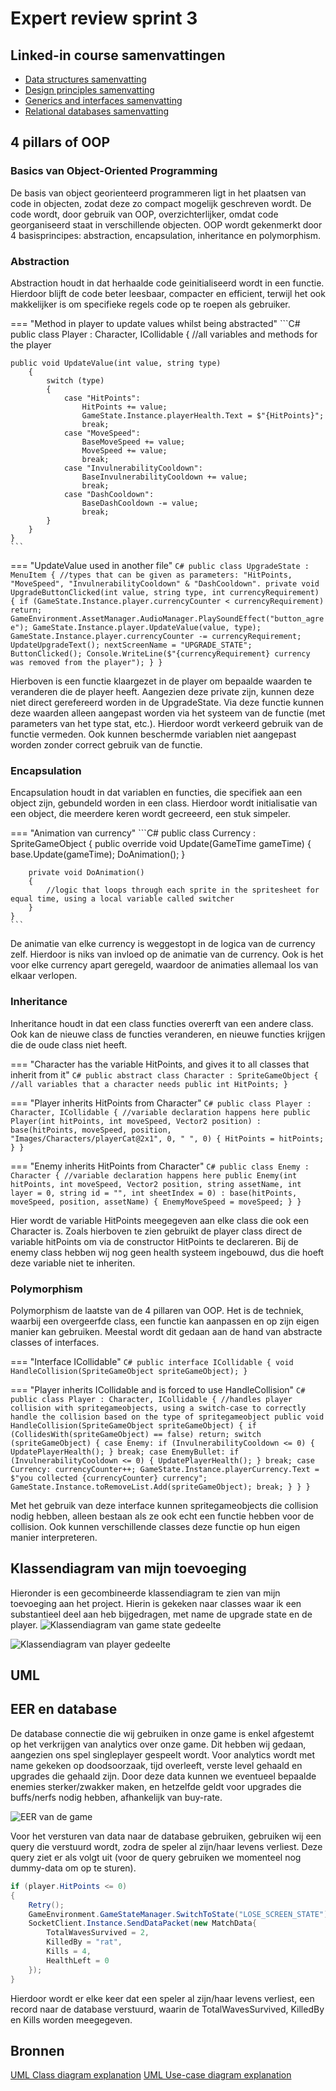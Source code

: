 # Expert review sprint 3

## Linked-in course samenvattingen

- [Data structures samenvatting](../Expert/LinkedInSummaries/data-structures.md)
- [Design principles samenvatting](../Expert/LinkedInSummaries/design-principles.md)
- [Generics and interfaces samenvatting](../Expert/LinkedInSummaries/generics-and-interfaces.md)
- [Relational databases samenvatting](../Expert/LinkedInSummaries/relational-database.md)

## 4 pillars of OOP

### Basics van Object-Oriented Programming

De basis van object georienteerd programmeren ligt in het plaatsen van code in objecten, zodat deze zo compact mogelijk geschreven wordt. De code wordt, door gebruik van OOP, overzichterlijker, omdat code georganiseerd staat in verschillende objecten. OOP wordt gekenmerkt door 4 basisprincipes: abstraction, encapsulation, inheritance en polymorphism.

### Abstraction

Abstraction houdt in dat herhaalde code geinitialiseerd wordt in een functie. Hierdoor blijft de code beter leesbaar, compacter en efficient, terwijl het ook makkelijker is om specifieke regels code op te roepen als gebruiker.

=== "Method in player to update values whilst being abstracted"
    ```C#
    public class Player : Character, ICollidable
    {
    //all variables and methods for the player

    public void UpdateValue(int value, string type)
        {
            switch (type)
            {
                case "HitPoints":
                    HitPoints += value;
                    GameState.Instance.playerHealth.Text = $"{HitPoints}";
                    break;
                case "MoveSpeed":
                    BaseMoveSpeed += value;
                    MoveSpeed += value;
                    break;
                case "InvulnerabilityCooldown":
                    BaseInvulnerabilityCooldown += value;
                    break;
                case "DashCooldown":
                    BaseDashCooldown -= value;
                    break;
            }
        }
    }
    ```

=== "UpdateValue used in another file"
    ```C#
    public class UpgradeState : MenuItem
    {
        //types that can be given as parameters: "HitPoints, "MoveSpeed", "InvulnerabilityCooldown" & "DashCooldown".
        private void UpgradeButtonClicked(int value, string type, int currencyRequirement)
        {
            if (GameState.Instance.player.currencyCounter < currencyRequirement) return;
            GameEnvironment.AssetManager.AudioManager.PlaySoundEffect("button_agree");
            GameState.Instance.player.UpdateValue(value, type);
            GameState.Instance.player.currencyCounter -= currencyRequirement;
            UpdateUpgradeText();
            nextScreenName = "UPGRADE_STATE";
            ButtonClicked();
            Console.WriteLine($"{currencyRequirement} currency was removed from the player");
        }
    }
    ```

Hierboven is een functie klaargezet in de player om bepaalde waarden te veranderen die de player heeft. Aangezien deze private zijn, kunnen deze niet direct gerefereerd worden in de UpgradeState. Via deze functie kunnen deze waarden alleen aangepast worden via het systeem van de functie (met parameters van het type stat, etc.). Hierdoor wordt verkeerd gebruik van de functie vermeden. Ook kunnen beschermde variablen niet aangepast worden zonder correct gebruik van de functie.

### Encapsulation

Encapsulation houdt in dat variablen en functies, die specifiek aan een object zijn, gebundeld worden in een class. Hierdoor wordt initialisatie van een object, die meerdere keren wordt gecreeerd, een stuk simpeler.

=== "Animation van currency"
    ```C#
    public class Currency : SpriteGameObject
    {
        public override void Update(GameTime gameTime)
        {
            base.Update(gameTime);
            DoAnimation();
        }

        private void DoAnimation()
        {
            //logic that loops through each sprite in the spritesheet for equal time, using a local variable called switcher
        }
    }
    ```

De animatie van elke currency is weggestopt in de logica van de currency zelf. Hierdoor is niks van invloed op de animatie van de currency. Ook is het voor elke currency apart geregeld, waardoor de animaties allemaal los van elkaar verlopen.

### Inheritance

Inheritance houdt in dat een class functies overerft van een andere class. Ook kan de nieuwe class de functies veranderen, en nieuwe functies krijgen die de oude class niet heeft.

=== "Character has the variable HitPoints, and gives it to all classes that inherit from it"
    ```C#
    public abstract class Character : SpriteGameObject
    {
        //all variables that a character needs
        public int HitPoints;
    }
    ```

=== "Player inherits HitPoints from Character"
    ```C#
    public class Player : Character, ICollidable
    {
        //variable declaration happens here
        public Player(int hitPoints, int moveSpeed, Vector2 position) :
                      base(hitPoints, moveSpeed, position, "Images/Characters/playerCat@2x1", 0, " ", 0)
        {
            HitPoints = hitPoints;
        }
    }
    ```

=== "Enemy inherits HitPoints from Character"
    ```C#
    public class Enemy : Character
    {
        //variable declaration happens here
        public Enemy(int hitPoints, int moveSpeed, Vector2 position, string assetName, int layer = 0, string id = "", int sheetIndex = 0) :
                     base(hitPoints, moveSpeed, position, assetName)
        {
            EnemyMoveSpeed = moveSpeed;
        }
    }
    ```

Hier wordt de variable HitPoints meegegeven aan elke class die ook een Character is. Zoals hierboven te zien gebruikt de player class direct de variable hitPoints om via de constructor HitPoints te declareren. Bij de enemy class hebben wij nog geen health systeem ingebouwd, dus die hoeft deze variable niet te inheriten.

### Polymorphism

Polymorphism de laatste van de 4 pillaren van OOP. Het is de techniek, waarbij een overgeerfde class, een functie kan aanpassen en op zijn eigen manier kan gebruiken. Meestal wordt dit gedaan aan de hand van abstracte classes of interfaces.

=== "Interface ICollidable"
    ```C#
    public interface ICollidable
	{
		void HandleCollision(SpriteGameObject spriteGameObject);
	}
    ```

=== "Player inherits ICollidable and is forced to use HandleCollision"
    ```C#
    public class Player : Character, ICollidable
    {
        //handles player collision with spritegameobjects, using a switch-case to correctly handle the collision based on the type of spritegameobject
        public void HandleCollision(SpriteGameObject spriteGameObject)
        {
            if (CollidesWith(spriteGameObject) == false) return;
            switch (spriteGameObject)
            {
                case Enemy:
                    if (InvulnerabilityCooldown <= 0)
                    {
                        UpdatePlayerHealth();
                    }
                    break;
                case EnemyBullet:
                    if (InvulnerabilityCooldown <= 0)
                    {
                        UpdatePlayerHealth();
                    }
                    break;
                case Currency:
                    currencyCounter++;
                    GameState.Instance.playerCurrency.Text = $"you collected {currencyCounter} currency";
                    GameState.Instance.toRemoveList.Add(spriteGameObject);
                    break;
            }
        }
    }
    ```

Met het gebruik van deze interface kunnen spritegameobjects die collision nodig hebben, alleen bestaan als ze ook echt een functie hebben voor de collision. Ook kunnen verschillende classes deze functie op hun eigen manier interpreteren.

## Klassendiagram van mijn toevoeging

Hieronder is een gecombineerde klassendiagram te zien van mijn toevoeging aan het project. Hierin is gekeken naar classes waar ik een substantieel deel aan heb bijgedragen, met name de upgrade state en de player.
![Klassendiagram van game state gedeelte](./Images/ClassDiagramTijn1.png)

![Klassendiagram van player gedeelte](./Images/ClassDiagramTijn2.png)

## UML

## EER en database

De database connectie die wij gebruiken in onze game is enkel afgestemt op het verkrijgen van analytics over onze game. Dit hebben wij gedaan, aangezien ons spel singleplayer gespeelt wordt. Voor analytics wordt met name gekeken op doodsoorzaak, tijd overleeft, verste level gehaald en upgrades die gehaald zijn. Door deze data kunnen we eventueel bepaalde enemies sterker/zwakker maken, en hetzelfde geldt voor upgrades die buffs/nerfs nodig hebben, afhankelijk van buy-rate.

![EER van de game](./Images/EERSprint3.png)

Voor het versturen van data naar de database gebruiken, gebruiken wij een query die verstuurd wordt, zodra de speler al zijn/haar levens verliest. Deze query ziet er als volgt uit (voor de query gebruiken we momenteel nog dummy-data om op te sturen).

```C#
if (player.HitPoints <= 0)
{
    Retry();
    GameEnvironment.GameStateManager.SwitchToState("LOSE_SCREEN_STATE");
    SocketClient.Instance.SendDataPacket(new MatchData{
        TotalWavesSurvived = 2,
        KilledBy = "rat",
        Kills = 4,
        HealthLeft = 0
    });
}
```

Hierdoor wordt er elke keer dat een speler al zijn/haar levens verliest, een record naar de database verstuurd, waarin de TotalWavesSurvived, KilledBy en Kills worden meegegeven.


## Bronnen

[UML Class diagram explanation](https://www.youtube.com/watch?v=6XrL5jXmTwM)
[UML Use-case diagram explanation](https://www.youtube.com/watch?v=4emxjxonNRI)
